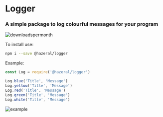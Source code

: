 # Logger
### A simple package to log colourful messages for your program

![downloadspermonth](https://img.shields.io/npm/dm/@hazeral/logger.svg "Downloads per month")

To install use:
```bash
npm i --save @hazeral/logger
```

Example:
```javascript
const Log = require('@hazeral/logger')

Log.blue('Title', 'Message')
Log.yellow('Title', 'Message')
Log.red('Title', 'Message')
Log.green('Title', 'Message')
Log.white('Title', 'Message')
```

![example](https://i.imgur.com/FGWzAZG.png "Example")